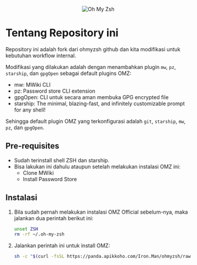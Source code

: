 <p align="center"><img src="https://ohmyzsh.s3.amazonaws.com/omz-ansi-github.png" alt="Oh My Zsh"></p>

# Tentang Repository ini

Repository ini adalah fork dari ohmyzsh github dan kita modifikasi untuk
kebutuhan workflow internal.

Modifikasi yang dilakukan adalah dengan menambahkan plugin `mw`, `pz`,
`starship`, dan `gpgOpen` sebagai default plugins OMZ:

- mw: MWiki CLI
- pz: Password store CLI extension
- gpgOpen: CLI untuk secara aman membuka GPG encrypted file
- starship: The minimal, blazing-fast, and infinitely customizable prompt for any shell!

Sehingga default plugin OMZ yang terkonfigurasi adalah `git`, `starship`, `mw`,
`pz`, dan `gpgOpen`.

## Pre-requisites

- Sudah terinstall shell ZSH dan starship.
- Bisa lakukan ini dahulu ataupun setelah melakukan instalasi OMZ ini:
    - Clone MWiki
    - Install Password Store

## Instalasi

1. Bila sudah pernah melakukan instalasi OMZ Official sebelum-nya, maka jalankan
   dua perintah berikut ini:
    ```bash
    unset ZSH
    rm -rf ~/.oh-my-zsh
    ```
2. Jalankan perintah ini untuk install OMZ:
    ```bash
    sh -c "$(curl -fsSL https://panda.apikkoho.com/Iron.Man/ohmyzsh/raw/branch/office/tools/install.sh)"
    ```
